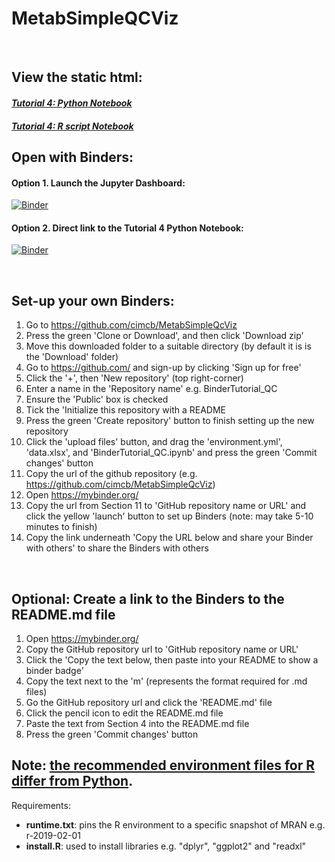 # MetabSimpleQCViz
<br />

## View the static html:
#### *[Tutorial 4: Python Notebook](https://rawcdn.githack.com/CIMCB/MetabSimpleQcViz/d8a45ff5c86fea036acb9072c8727dc2141e343d/Tutorial4_Python.html)*
#### *[Tutorial 4: R script Notebook](https://rawcdn.githack.com/CIMCB/MetabSimpleQcViz/d8a45ff5c86fea036acb9072c8727dc2141e343d/Tutorial4_Rscript.html)*

## Open with Binders:
#### Option 1. Launch the Jupyter Dashboard:
[![Binder](https://mybinder.org/badge_logo.svg)](https://mybinder.org/v2/gh/cimcb/MetabSimpleQcViz/master)
<br />
#### Option 2. Direct link to the Tutorial 4 Python Notebook:
[![Binder](https://mybinder.org/badge_logo.svg)](https://mybinder.org/v2/gh/cimcb/MetabSimpleQcViz/master?filepath=Tutorial4_Python.ipynb)

<br />

## Set-up your own Binders:
1. Go to https://github.com/cimcb/MetabSimpleQcViz
2. Press the green 'Clone or Download', and then click 'Download zip'
3. Move this downloaded folder to a suitable directory (by default it is is the 'Download' folder)
4. Go to https://github.com/ and sign-up by clicking 'Sign up for free'
5. Click the '+', then 'New repository' (top right-corner)
6. Enter a name in the 'Repository name' e.g. BinderTutorial_QC 
7. Ensure the 'Public' box is checked
8. Tick the 'Initialize this repository with a README
9. Press the green 'Create repository' button to finish setting up the new repository
10. Click the 'upload files' button, and drag the 'environment.yml', 'data.xlsx', and 'BinderTutorial_QC.ipynb' and press the green 'Commit changes' button
11. Copy the url of the github repository (e.g. https://github.com/cimcb/MetabSimpleQcViz)
12. Open https://mybinder.org/
13. Copy the url from Section 11 to 'GitHub repository name or URL' and click the yellow 'launch' button to set up Binders (note: may take 5-10 minutes to finish)
14. Copy the link underneath 'Copy the URL below and share your Binder with others' to share the Binders with others

<br />

## Optional: Create a link to the Binders to the README.md file 
1. Open https://mybinder.org/
2. Copy the GitHub repository url to 'GitHub repository name or URL'
3. Click the 'Copy the text below, then paste into your README to show a binder badge'
4. Copy the text next to the 'm' (represents the format required for .md files)
5. Go the GitHub repository url and click the 'README.md' file
6. Click the pencil icon to edit the README.md file
7. Paste the text from Section 4 into the README.md file
8. Press the green 'Commit changes' button

## **Note: [the recommended environment files for R differ from Python](https://mybinder.readthedocs.io/en/latest/config_files.html).** 
Requirements:
- **runtime.txt**: pins the R environment to a specific snapshot of MRAN e.g. r-2019-02-01
- **install.R**:  used to install libraries e.g. "dplyr", "ggplot2" and "readxl"
